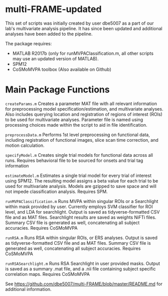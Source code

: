 # multi-FRAME-updated

This set of scripts was initially created by user dbe5007 as a part of our lab's multivariate analysis pipeline. It has since been updated and additional analyses have been added to the pipeline.

The package requires:
* MATLAB R2017b (only for runMVPAClassification.m, all other scripts may use an updated version of MATLAB).
* SPM12
* CoSMoMVPA toolbox (Also available on Github)


# Main Package Functions

```createParams.m```
Creates a parameter MAT file with all relevant information for preprocessing model specification/estimation, and multivariate analyses. Also includes querying location and registration of regions of interest (ROIs) to be used for multivariate analyses. Parameter file is named using processing choices made within the script to aid in file identification.

```preprocessData.m```
Performs 1st level preprocessing on functional data, including registration of functional images, slice scan time correction, and motion calculation.

```specifyModel.m```
Creates single trial models for functional data across all runs. Requires behavioral file to be sourced for onsets and trial tag information

```estimateModel.m```
Estimates a single trial model for every trial of interest using SPM12. The resulting model assigns a beta value for each trial to be used for multivariate analysis. Models are gzipped to save space and will not impede classification analysis. Requires SPM.

```runMVPAClassification.m```
Runs MVPA within singular ROIs or a Searchlight within mask provided by user. Currently employs SVM classifier for ROI level, and LDA for searchlight. Output is saved as tidyverse-formatted CSV file and as MAT files. Searchlight results are saved as weights NiFTi files. Summary CSV file is generated as well, concatenating all subject accuracies. Requires CoSMoMVPA

```runRSA.m```
Runs RSA within singular ROIs, or ERS analyses. Output is saved as tidyverse-formatted CSV file and as MAT files. Summary CSV file is generated as well, concatenating all subject accuracies. Requires CoSMoMVPA

```runRSASearchlight.m```
Runs RSA Searchlight in user provided masks. Output is saved as a summary .mat file, and a .nii file containing subject specific correlation maps. Requires CoSMoMVPA


See https://github.com/dbe5007/multi-FRAME/blob/master/README.md for additional information. 
